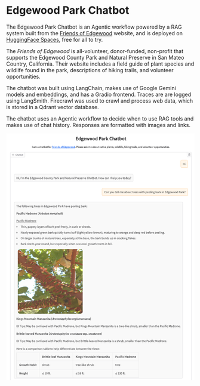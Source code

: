 # Edgewood Park Chatbot

The Edgewood Park Chatbot is an Agentic workflow powered by a RAG system built from the [Friends of Edgewood](https://friendsofedgewood.org/) website, and is deployed on [HuggingFace Spaces](https://huggingface.co/spaces/random-tesseract/edgewood), free for all to try.

The *Friends of Edgewood* is all-volunteer, donor-funded, non-profit that supports the Edgewood County Park and Natural Preserve in San Mateo Country, California.  Their website includes a field guide of plant species and wildlife found in the park, descriptions of
hiking trails, and volunteer opportunities.

The chatbot was built using LangChain, makes use of Google Gemini models and embeddings, and has a Gradio frontend.  Traces are are logged using LangSmith.  Firecrawl was used to crawl and process web data, which is stored in a Qdrant vector database.  

The chatbot uses an Agentic workflow to decide when to use RAG tools and makes use of chat history. Responses are formatted with images and links.

<p align="center">
<img src="images/agentic-peeling-bark.png">
</p>